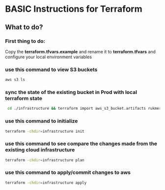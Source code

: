 # BASIC Instructions for Terraform

## What to do?

### First thing to do:
Copy the **terraform.tfvars.example** and rename it to **terraform.tfvars** and configure your local environment variables

### use this command to view S3 buckets
```bash
aws s3 ls
```

### sync the state of the existing bucket in Prod with local terraform state
```bash
 cd ./infrastructure && terraform import aws_s3_bucket.artifacts rukmer-commons-artifacts-prod
 ```

### use this command to initialize 
```bash
terraform -chdir=infrastructure init
```

### use this command to see compare the changes made from the existing cloud infrastructure
```bash
terraform -chdir=infrastructure plan
```

### use this command to apply/commit changes to aws
```bash
terraform -chdir=infrastructure apply
```

